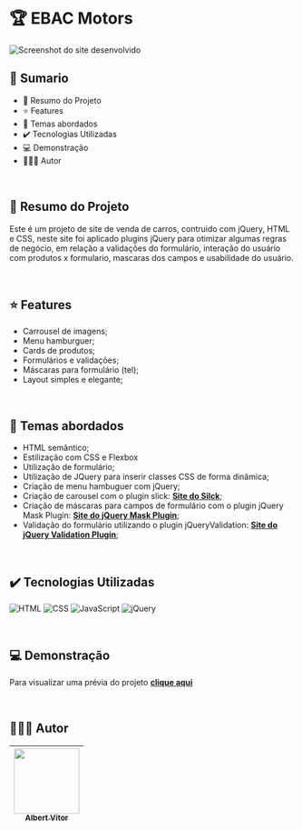 # 🏆 EBAC Motors

<img src="./assets/images/screenshot.jpg" alt="Screenshot do site desenvolvido">

<br>

## 📎 Sumario
- 📌 Resumo do Projeto
- ⭐ Features
- 📂 Temas abordados
- ✔️ Tecnologias Utilizadas
- 💻 Demonstração
- 🙋🏻‍♂️ Autor

<br>

## 📌 Resumo do Projeto
Este é um projeto de site de venda de carros, contruido com jQuery, HTML e CSS, neste site foi aplicado plugins jQuery para otimizar algumas regras de negócio, em relação a validações do formulário, interação do usuário com produtos x formulario, mascaras dos campos e usabilidade do usuário.

<br>

## ⭐ Features
- Carrousel de imagens;
- Menu hamburguer;
- Cards de produtos;
- Formulários e validações;
- Máscaras para formulário (tel);
- Layout simples e elegante;

<br>

## 📂 Temas abordados
- HTML semântico;
- Estilização com CSS e Flexbox
- Utilização de formulário;
- Utilização de JQuery para inserir classes CSS de forma dinâmica;
- Criação de menu hambuguer com jQuery;
- Criação de carousel com o plugin slick: <a href="http://kenwheeler.github.io/slick/" targer="_blank"><b>Site do Silck</b></a>;
- Criação de máscaras para campos de formulário com o plugin jQuery Mask Plugin: <a href="https://igorescobar.github.io/jQuery-Mask-Plugin/" targer="_blank"><b>Site do jQuery Mask Plugin</b></a>;
- Validação do formulário utilizando o plugin jQueryValidation: <a href="https://jqueryvalidation.org/" targer="_blank"><b>Site do jQuery Validation Plugin</b></a>;

<br>

## ✔️ Tecnologias Utilizadas
![HTML](https://img.shields.io/badge/HTML5-E34F26?style=for-the-badge&logo=html5&logoColor=white)
![CSS](https://img.shields.io/badge/CSS3-1572B6?style=for-the-badge&logo=css3&logoColor=white)
![JavaScript](https://img.shields.io/badge/JavaScript-323330?style=for-the-badge&logo=javascript&logoColor=F7DF1E)
![jQuery](https://img.shields.io/badge/jQuery-0769AD?style=for-the-badge&logo=jquery&logoColor=white)

<br>

## 💻 Demonstração
Para visualizar uma prévia do projeto <a href="#" target="_blank"><b>clique aqui</b></a>

<br>

## 🙋🏻‍♂️ Autor
| [<img src="https://avatars.githubusercontent.com/u/157376153?v=4" width=115><br><sub>Albert Vitor</sub>](https://github.com/uVitin) |
| :---: |